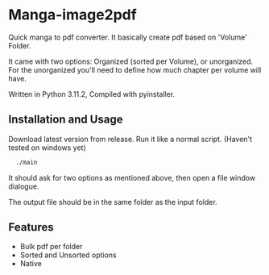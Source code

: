 
# Manga-image2pdf

Quick manga to pdf converter. It basically create pdf based on 'Volume' Folder.

It came with two options: Organized (sorted per Volume), or unorganized. For the unorganized you'll need to define how much chapter per volume will have.


Written in Python 3.11.2, Compiled with pyinstaller.
## Installation and Usage

Download latest version from release. Run it like a normal script. (Haven't tested on windows yet)

```bash
  ./main
```
    

It should ask for two options as mentioned above, then open a file window dialogue.

The output file should be in the same folder as the input folder.
## Features

- Bulk pdf per folder
- Sorted and Unsorted options
- Native
